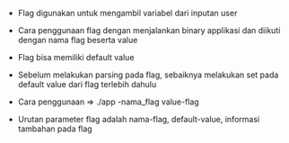 + Flag digunakan untuk mengambil variabel dari inputan user

+ Cara penggunaan flag dengan menjalankan binary applikasi dan diikuti dengan nama flag beserta value

+ Flag bisa memiliki default value

+ Sebelum melakukan parsing pada flag, sebaiknya melakukan set pada default value dari flag terlebih dahulu

+ Cara penggunaan => ./app -nama_flag value-flag

+ Urutan parameter flag adalah nama-flag, default-value, informasi tambahan pada flag
